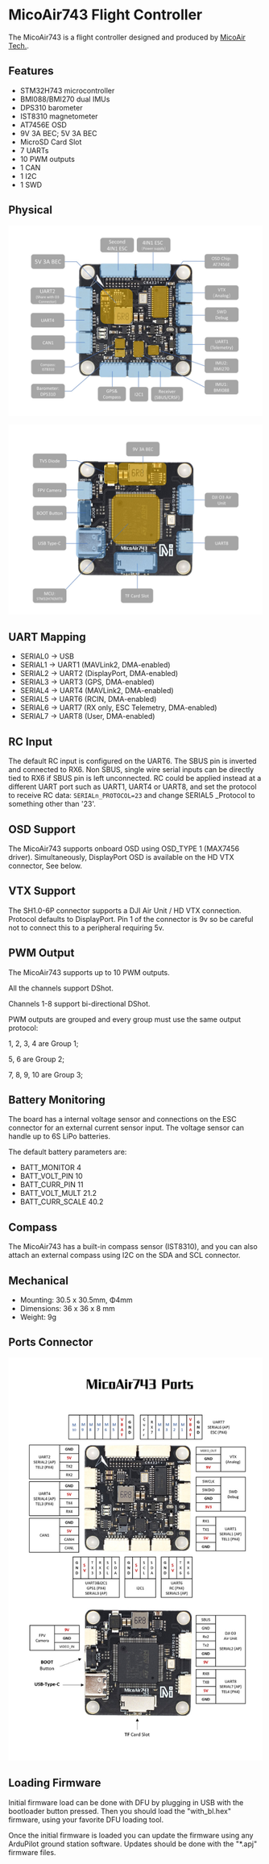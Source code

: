 # MicoAir743 Flight Controller

The MicoAir743 is a flight controller designed and produced by [MicoAir Tech.](http://micoair.com/).

## Features

 - STM32H743 microcontroller
 - BMI088/BMI270 dual IMUs
 - DPS310 barometer
 - IST8310 magnetometer
 - AT7456E OSD
 - 9V 3A BEC; 5V 3A BEC
 - MicroSD Card Slot
 - 7 UARTs
 - 10 PWM outputs
 - 1 CAN
 - 1 I2C
 - 1 SWD

## Physical

![MicoAir H743 V1.3 Front View](MicoAir743_FrontView.jpg)

![MicoAir H743 V1.3 Back View](MicoAir743_BackView.jpg)

## UART Mapping

 - SERIAL0 -> USB
 - SERIAL1 -> UART1 (MAVLink2, DMA-enabled)
 - SERIAL2 -> UART2 (DisplayPort, DMA-enabled)
 - SERIAL3 -> UART3 (GPS, DMA-enabled)
 - SERIAL4 -> UART4 (MAVLink2, DMA-enabled)
 - SERIAL5 -> UART6 (RCIN, DMA-enabled)
 - SERIAL6 -> UART7 (RX only, ESC Telemetry, DMA-enabled)
 - SERIAL7 -> UART8 (User, DMA-enabled)


## RC Input

The default RC input is configured on the UART6. The SBUS pin is inverted and connected to RX6. Non SBUS, single wire serial inputs can be directly tied to RX6 if SBUS pin is left unconnected. RC could  be applied instead at a different UART port such as UART1, UART4 or UART8, and set the protocol to receive RC data: `SERIALn_PROTOCOL=23` and change SERIAL5 _Protocol to something other than '23'.

## OSD Support

The MicoAir743 supports onboard OSD using OSD_TYPE 1 (MAX7456 driver). Simultaneously, DisplayPort OSD is available on the HD VTX connector, See below.


## VTX Support

The SH1.0-6P connector supports a DJI Air Unit / HD VTX connection. Protocol defaults to DisplayPort. Pin 1 of the connector is 9v so be careful not to connect this to a peripheral requiring 5v.

## PWM Output

The MicoAir743 supports up to 10 PWM outputs.

All the channels support DShot.

Channels 1-8 support bi-directional DShot.

PWM outputs are grouped and every group must use the same output protocol:

1, 2, 3, 4 are Group 1;

5, 6 are Group 2;

7, 8, 9, 10 are Group 3;

## Battery Monitoring

The board has a internal voltage sensor and connections on the ESC connector for an external current sensor input.
The voltage sensor can handle up to 6S LiPo batteries.

The default battery parameters are:

 - BATT_MONITOR 4
 - BATT_VOLT_PIN 10
 - BATT_CURR_PIN 11
 - BATT_VOLT_MULT 21.2
 - BATT_CURR_SCALE 40.2

## Compass

The MicoAir743 has a built-in compass sensor (IST8310), and you can also attach an external compass using I2C on the SDA and SCL connector.

## Mechanical

 - Mounting: 30.5 x 30.5mm, Φ4mm
 - Dimensions: 36 x 36 x 8 mm
 - Weight: 9g

## Ports Connector

![MicoAir H743 V1.3 Ports Connection](MicoAir743_PortsConnection.jpg)

## Loading Firmware

Initial firmware load can be done with DFU by plugging in USB with the bootloader button pressed. Then you should load the "with_bl.hex" firmware, using your favorite DFU loading tool.

Once the initial firmware is loaded you can update the firmware using any ArduPilot ground station software. Updates should be done with the "*.apj" firmware files.
